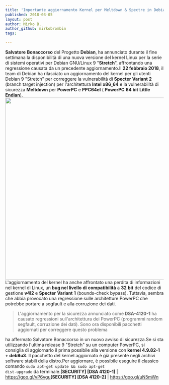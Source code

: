 ```yaml
---
title: 'Importante aggiornamento Kernel per Meltdown & Spectre in Debian 9 Stretch'
published: 2018-03-05
layout: post
author: Mirko B.
author_github: mirkobrombin
tags:

---
```

<strong>Salvatore</strong> <strong>Bonaccorso</strong> del Progetto <strong>Debian</strong>, ha annunciato durante il fine settimana la disponibilità di una nuova versione del kernel Linux per la serie di sistemi operativi per Debian GNU/Linux 9 "<strong>Stretch</strong>", affrontando una regressione causata da un precedente aggiornamento.Il <strong>22 febbraio 2018</strong>, il team di Debian ha rilasciato un aggiornamento del kernel per gli utenti Debian 9 "Stretch" per correggere la vulnerabilità di <strong>Specter</strong> <strong>Variant</strong> <strong>2</strong> (branch target injection) per l'architettura <strong>Intel</strong> <strong>x86_64</strong> e la vulnerabilità di sicurezza <strong>Meltdown</strong> per <strong>PowerPC</strong> e <strong>PPC64el</strong> ( <strong>PowerPC</strong> <strong>64 bit</strong> <strong>Little</strong> <strong>Endian</strong>).<a href="https://linuxhub.it/wordpress/wp-content/uploads/2018/03/meltdown-spectre-header.png"><img class="aligncenter size-full wp-image-4291 size-full wp-image-347" src="https://linuxhub.it/wordpress/wp-content/uploads/2018/03/meltdown-spectre-header.png" alt="" width="770" height="577" /></a>L'aggiornamento del kernel ha anche affrontato una perdita di informazioni nel kernel di Linux, un <strong>bug nel livello</strong> <strong>di</strong> <strong>compatibilità</strong> a <strong>32</strong> <strong>bit</strong> del codice di gestione <strong>v4l2</strong> e <strong>Specter</strong> <strong>Variant</strong> <strong>1</strong> (bounds-check bypass). Tuttavia, sembra che abbia provocato una regressione sulle architetture PowerPC che potrebbe portare a segfault e alla corruzione dei dati.<blockquote>L'aggiornamento per la sicurezza annunciato come<strong> DSA-4120-1</strong> ha causato regressioni sull'architettura dei PowerPC (programmi random segfault, corruzione dei dati). Sono ora disponibili pacchetti aggiornati per correggere questo problema</blockquote>ha affermato Salvatore Bonaccorso in un nuovo avviso di sicurezza.Se si sta utilizzando l'ultima release 9 "Stretch" su un computer PowerPC, si consiglia di aggiornarlo il prima possibile alla versione con <strong>kernel 4.9.82-1 + deb9u3</strong>. Il pacchetto del kernel aggiornato è già presente negli archivi software stabili della distro.Per aggiornare, è possibile eseguire il classico comando <code>sudo apt-get update &amp;&amp; sudo apt-get dist-upgrade</code> da terminale.<strong>[SECURITY] [DSA 4120-1]</strong> | <a href="https://goo.gl/vP6vgu">https://goo.gl/vP6vgu</a><strong>[SECURITY] [DSA 4120-2]</strong> | <a href="https://goo.gl/uN5mWn">https://goo.gl/uN5mWn</a>